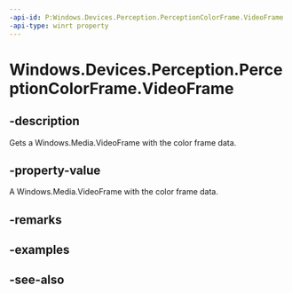 ```yaml
---
-api-id: P:Windows.Devices.Perception.PerceptionColorFrame.VideoFrame
-api-type: winrt property
---
```


<!-- Property syntax
public Windows.Media.VideoFrame VideoFrame { get; }
-->

# Windows.Devices.Perception.PerceptionColorFrame.VideoFrame

## -description
Gets a Windows.Media.VideoFrame with the color frame data.

## -property-value
A Windows.Media.VideoFrame with the color frame data.

## -remarks

## -examples

## -see-also
